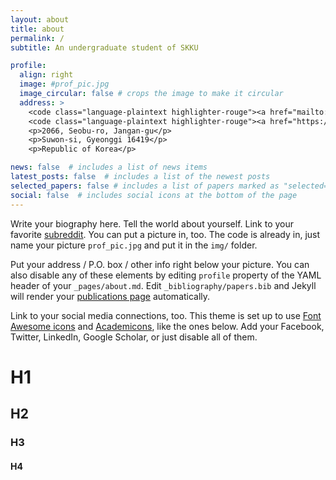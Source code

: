 ```yaml
---
layout: about
title: about
permalink: /
subtitle: An undergraduate student of SKKU

profile:
  align: right
  image: #prof_pic.jpg
  image_circular: false # crops the image to make it circular
  address: >
    <code class="language-plaintext highlighter-rouge"><a href="mailto://djlim7@skku.edu">djlim7@skku.edu</a></code>
    <code class="language-plaintext highlighter-rouge"><a href="https://github.com/copyrig">github.com/copyrig</a></code>
    <p>2066, Seobu-ro, Jangan-gu</p>
    <p>Suwon-si, Gyeonggi 16419</p>
    <p>Republic of Korea</p>

news: false  # includes a list of news items
latest_posts: false  # includes a list of the newest posts
selected_papers: false # includes a list of papers marked as "selected={true}"
social: false  # includes social icons at the bottom of the page
---
```


Write your biography here. Tell the world about yourself. Link to your favorite [subreddit](http://reddit.com). You can put a picture in, too. The code is already in, just name your picture `prof_pic.jpg` and put it in the `img/` folder.

Put your address / P.O. box / other info right below your picture. You can also disable any of these elements by editing `profile` property of the YAML header of your `_pages/about.md`. Edit `_bibliography/papers.bib` and Jekyll will render your [publications page](/al-folio/publications/) automatically.

Link to your social media connections, too. This theme is set up to use [Font Awesome icons](http://fortawesome.github.io/Font-Awesome/) and [Academicons](https://jpswalsh.github.io/academicons/), like the ones below. Add your Facebook, Twitter, LinkedIn, Google Scholar, or just disable all of them.

# H1
## H2
### H3
#### H4